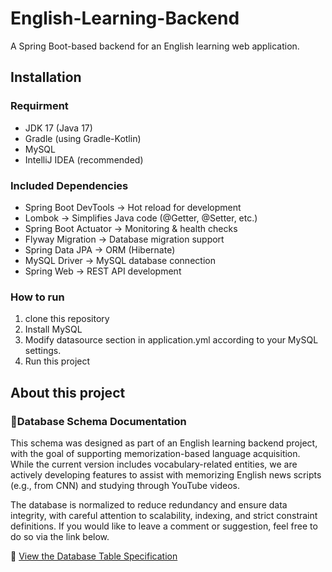 # English-Learning-Backend

A Spring Boot-based backend for an English learning web application.

## Installation

### Requirment
- JDK 17 (Java 17)
- Gradle (using Gradle-Kotlin)
- MySQL
- IntelliJ IDEA (recommended)

### Included Dependencies
- Spring Boot DevTools → Hot reload for development
- Lombok → Simplifies Java code (@Getter, @Setter, etc.)
- Spring Boot Actuator → Monitoring & health checks
- Flyway Migration → Database migration support
- Spring Data JPA → ORM (Hibernate)
- MySQL Driver → MySQL database connection
- Spring Web → REST API development

### How to run

1. clone this repository
2. Install MySQL
3. Modify datasource section in application.yml according to your MySQL settings.
4. Run this project

## About this project

### 💾Database Schema Documentation
This schema was designed as part of an English learning backend project, with the goal of supporting memorization-based language acquisition. While the current version includes vocabulary-related entities, we are actively developing features to assist with memorizing English news scripts (e.g., from CNN) and studying through YouTube videos.

The database is normalized to reduce redundancy and ensure data integrity, with careful attention to scalability, indexing, and strict constraint definitions. If you would like to leave a comment or suggestion, feel free to do so via the link below.

📄 [View the Database Table Specification](https://docs.google.com/spreadsheets/d/1hGOHctpNakvIuTzt-73WrgE83oRpaEGB/edit?usp=sharing&ouid=110149644358726266941&rtpof=true&sd=true)
